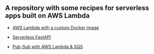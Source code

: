 ## A repository with some recipes for serverless apps built on AWS Lambda

- [AWS Lambda with a custom Docker image](python/custom-docker-image/README.md)
- [Serverless FastAPI](python/serverless-fastapi/README.md)

- [Pub-Sub with AWS Lambda & SQS](python/pubsub/)